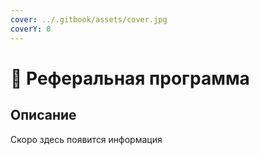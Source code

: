 ```yaml
---
cover: ../.gitbook/assets/cover.jpg
coverY: 0
---
```


# 🤝 Реферальная программа

## Описание

Скоро здесь появится информация
